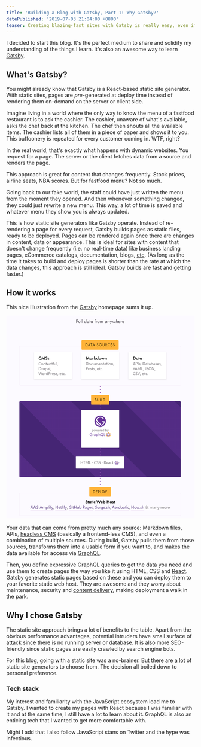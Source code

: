```yaml
---
title: 'Building a Blog with Gatsby, Part 1: Why Gatsby?'
datePublished: '2019-07-03 21:04:00 +0800'
teaser: Creating blazing-fast sites with Gatsby is really easy, even if we're doing it the slightly harder way.
---
```


I decided to start this blog. It's the perfect medium to share and solidify my understanding of the things I learn. It's also an awesome way to learn [Gatsby](https://www.gatsbyjs.org/).


## What's Gatsby?

You might already know that Gatsby is a React-based static site generator. With static sites, pages are _pre_-generated at deploy time instead of rendering them on-demand on the server or client side.

Imagine living in a world where the only way to know the menu of a fastfood restaurant is to ask the cashier. The cashier, unaware of what's available, asks the chef back at the kitchen. The chef then shouts all the available items. The cashier lists all of them in a piece of paper and shows it to you. This buffoonery is repeated for every customer coming in. WTF, right?

In the real world, that's exactly what happens with dynamic websites. You request for a page. The server or the client fetches data from a source and renders the page.

This approach is great for content that changes frequently. Stock prices, airline seats, NBA scores. But for fastfood menu? Not so much.

Going back to our fake world, the staff could have just written the menu from the moment they opened. And then whenever something changed, they could just rewrite a new menu. This way, a lot of time is saved and whatever menu they show you is always updated.

This is how static site generators like Gatsby operate. Instead of re-rendering a page for every request, Gatsby builds pages as static files, ready to be deployed. Pages can be rendered again once there are changes in content, data or appearance. This is ideal for sites with content that doesn't change frequently (i.e. no real-time data) like business landing pages, eCommerce catalogs, documentation, blogs, [etc](https://www.gatsbyjs.org/showcase/). (As long as the time it takes to build and deploy pages is shorter than the rate at which the data changes, this approach is still ideal. Gatsby builds are fast and getting faster.)


## How it works

This nice illustration from the [Gatsby](https://www.gatsbyjs.org/) homepage sums it up.

![How Gatsby Works](how-gatsby-works.png)

Your data that can come from pretty much any source: Markdown files, APIs, [headless CMS](https://headlesscms.org) (basically a frontend-less CMS), and even a combination of multiple sources. During build, Gatsby pulls them from those sources, transforms them into a usable form if you want to, and makes the data available for access via [GraphQL](https://graphql.org/).

Then, you define expressive GraphQL queries to get the data you need and use them to create pages the way you like it using HTML, CSS and [React](https://reactjs.org/). Gatsby generates static pages based on these and you can deploy them to your favorite static web host. They are awesome and they worry about maintenance, security and [content delivery](https://en.wikipedia.org/wiki/Content_delivery_network), making deployment a walk in the park.


## Why I chose Gatsby

The static site approach brings a lot of benefits to the table. Apart from the obvious performance advantages, potential intruders have small surface of attack since there is no running server or database. It is also more SEO-friendly since static pages are easily crawled by search engine bots. 

For this blog, going with a static site was a no-brainer. But there are [a lot](https://www.staticgen.com/) of static site generators to choose from. The decision all boiled down to personal preference.

### Tech stack

My interest and familiarity with the JavaScript ecosystem lead me to Gatsby. I wanted to create my pages with React because I was familiar with it and at the same time, I still have a lot to learn about it. GraphQL is also an enticing tech that I wanted to get more comfortable with.

Might I add that I also follow JavaScript stans on Twitter and the hype was infectious.



<!--
    Setting up `gatsby-source-filesystem` allows you to query file nodes through GraphQL. It adds these fields:
        - allFile
        - directory
        - file
-->

<!-- 
    Doing a GraphQL query in a page
-->

<!--
Source plugins pull data from a data source into the Gatsby data system.
Transformer plugins transform this raw data into something more usable
-->

<!--

-->